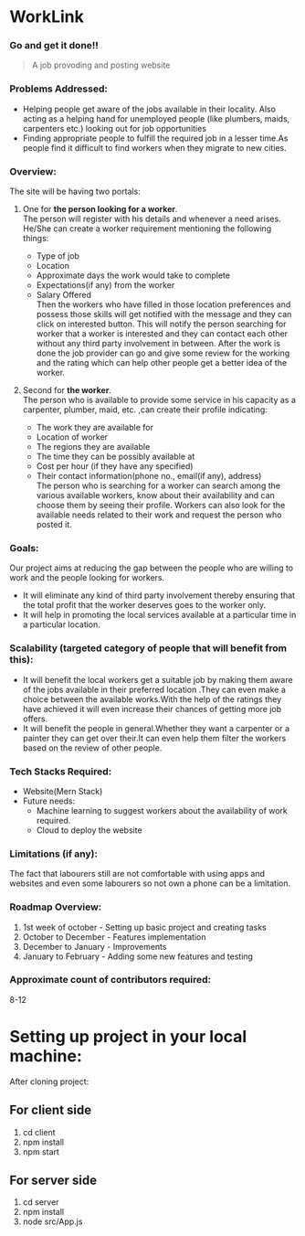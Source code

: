 # WorkLink
### Go and get it done!!
> A job provoding and posting website

### Problems Addressed:
  - Helping people get aware of the jobs available in their locality. Also acting as a helping hand for unemployed people (like plumbers, maids, carpenters etc.) looking out for job opportunities
  - Finding appropriate people to fulfill the required job in a lesser time.As people find it difficult to find workers when they migrate to new cities.
 
### Overview:

The site will be having two portals: 

1. One for **the person looking for a worker**.  
    The person will register with his details and whenever a need arises.
    He/She can create a worker requirement mentioning the following things:
    - Type of job
    - Location 
    - Approximate days the work would take to complete
    - Expectations(if any) from the worker
    - Salary Offered   
    Then the workers who have filled in those location preferences and possess those skills will get notified with the message and they can click on interested button.
    This will notify the person searching for worker that a worker is interested and they can contact each other without any third party involvement in between.
    After the work is done the job provider can go and give some review for the working and the rating which can help other people get a better idea of the worker.

2. Second for **the worker**.  
    The person who is available to provide some service in his capacity as a carpenter, plumber, maid, etc. ,can create their profile indicating:
    - The work they are available for
    - Location of worker
    - The regions they are available 
    - The time they can be possibly available at
    - Cost per hour (if they have any specified)
    - Their contact information(phone no., email(if any), address)  
    The person who is searching for a worker can search among the various available workers, know about their availability and can choose them by seeing their profile.
    Workers can also look for the available needs related to their work and request the person who posted it.

### Goals: 
Our project aims at reducing the gap between the people who are willing to work and the people looking for workers. 
- It will eliminate any kind of third party involvement thereby ensuring that the total profit that the worker deserves goes to the worker only.
- It will help in promoting the local services available at a particular time in a particular location.

### Scalability (targeted category of people that will benefit from this):
- It will benefit the local workers get a suitable job by making them aware of the jobs available in their preferred location .They can even make a choice between the available works.With the help of the ratings they have achieved it will even increase their chances of getting more job offers.
- It will benefit the people in general.Whether they want a carpenter or a painter they can get over their.It can even help them filter the workers based on the review of other people.

### Tech Stacks Required:
- Website(Mern Stack)
- Future needs:
  - Machine learning to suggest workers about the availability of work required.   
  - Cloud to deploy the website

### Limitations (if any):
The fact that labourers still are not comfortable with using apps and websites and even some labourers so not own a phone can be a limitation.

### Roadmap Overview:
  1. 1st week of october - Setting up basic project and creating tasks
  2. October to December - Features implementation
  3. December to January - Improvements
  4. January to February - Adding some new features and testing

### Approximate count of contributors required:
  8-12
  
  
# Setting up project in your local machine:
After cloning project:
## For client side
  1. cd client
  2. npm install
  3. npm start
  
## For server side
  1. cd server
  2. npm install
  3. node src/App.js
